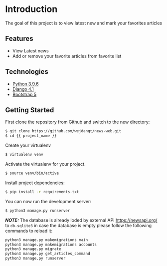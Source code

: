 # Introduction

The goal of this project is to view latest new and mark your favorites articles

## Features
- View Latest news 
- Add or remove your favorite articles from favorite list

## Technologies
- [Python 3.9.6](https://www.python.org/downloads/release/python-396/)
- [Django 4.1](https://docs.djangoproject.com/en/4.1/)
- [Bootstrap 5](https://getbootstrap.com/docs/5.0/getting-started/introduction/)


## Getting Started
First clone the repository from Github and switch to the new directory:
```sh
$ git clone https://github.com/wejdanqt/news-web.git
$ cd {{ project_name }}
```
Create your virtualenv
```sh
$ virtualenv venv
```
Activate the virtualenv for your project.
```sh
$ source venv/bin/active
```

Install project dependencies:

```sh
$ pip install -r requirements.txt
```
You can now run the development server:
```sh
$ python3 manage.py runserver
```
**_NOTE:_**  The database is already loded by external API https://newsapi.org/ to `db.sqlite3` in case the database is empty please follow the following commands to reload it:

```sh
python3 manage.py makemigrations main
python3 manage.py makemigrations accounts
python3 manage.py migrate
python3 manage.py get_articles_command
python3 manage.py runserver
```